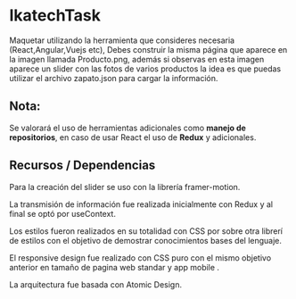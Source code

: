 # IkatechTask

Maquetar utilizando la herramienta que consideres necesaria (React,Angular,Vuejs etc), Debes construir la misma página que aparece en la imagen llamada Producto.png, además si observas en esta imagen aparece un slider con las fotos de varios productos la idea es que puedas utilizar el archivo zapato.json para cargar la información.

## Nota:

Se valorará el uso de herramientas adicionales como **manejo de repositorios**, en caso de usar React el uso de **Redux** y adicionales.

## Recursos / Dependencias

Para la creación del slider se uso con la librería framer-motion.

La transmisión de información fue realizada inicialmente con Redux y al final se optó por useContext.

Los estilos fueron realizados en su totalidad con CSS por sobre otra librerí de estilos con el objetivo de demostrar conocimientos bases del lenguaje.

El responsive design fue realizado con CSS puro con el mismo objetivo anterior en tamaño de pagina web standar y app mobile .

La arquitectura fue basada con Atomic Design.
